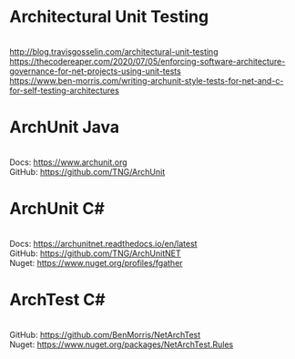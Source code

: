 # Architectural Unit Testing
<br/> http://blog.travisgosselin.com/architectural-unit-testing
<br/> https://thecodereaper.com/2020/07/05/enforcing-software-architecture-governance-for-net-projects-using-unit-tests
<br/> https://www.ben-morris.com/writing-archunit-style-tests-for-net-and-c-for-self-testing-architectures

# ArchUnit Java
<br/> Docs: https://www.archunit.org
<br/> GitHub: https://github.com/TNG/ArchUnit

# ArchUnit C#
<br/> Docs: https://archunitnet.readthedocs.io/en/latest
<br/> GitHub: https://github.com/TNG/ArchUnitNET
<br/> Nuget: https://www.nuget.org/profiles/fgather

# ArchTest C# 
<br/> GitHub: https://github.com/BenMorris/NetArchTest
<br/> Nuget: https://www.nuget.org/packages/NetArchTest.Rules

